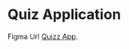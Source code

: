 # Quiz Application

Figma Url [Quizz App](https://www.figma.com/file/XDDqcdQtfAd2PaduPkn4Ri/QuizGrad-webapp-(Community)?type=design&node-id=11-1605&mode=design&t=YOdwkMqkoMs1tkDP-0).

